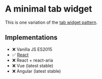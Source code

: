 # A minimal tab widget

This is one variation of the [tab widget pattern](../).

## Implementations

* ❌ Vanilla JS ES2015
* ✅ [React](react)
* ❌ React + react-aria
* ❌ Vue (latest stable)
* ❌ Angular (latest stable)
